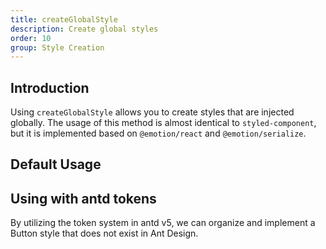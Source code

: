 ```yaml
---
title: createGlobalStyle
description: Create global styles
order: 10
group: Style Creation
---
```


## Introduction

Using `createGlobalStyle` allows you to create styles that are injected globally. The usage of this method is almost identical to `styled-component`, but it is implemented based on `@emotion/react` and `@emotion/serialize`.

## Default Usage

<code src="../demos/globalStyles/default.tsx"></code>

## Using with antd tokens

By utilizing the token system in antd v5, we can organize and implement a Button style that does not exist in Ant Design.

<code src="../demos/globalStyles/AntdToken.tsx"></code>
